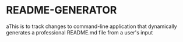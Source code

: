 # README-GENERATOR
aThis is to track changes to command-line application that dynamically generates a professional README.md file from a user's input
